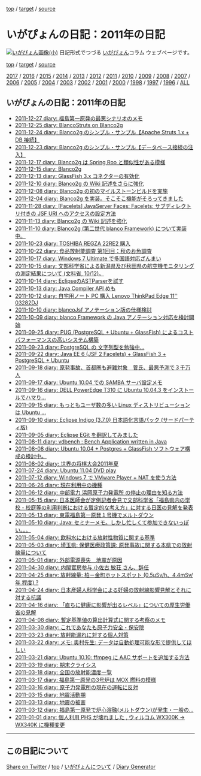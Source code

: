 [top](../index.html) / [target](https://igapyon.github.io/diary/2011/index.html) / [source](https://github.com/igapyon/diary/blob/gh-pages/2011/index.html.src.md) 

いがぴょんの日記：2011年の日記
=====================================================================================================
[![いがぴょん画像(小)](https://igapyon.github.io/diary/images/iga200306s.jpg "いがぴょん")](https://igapyon.github.io/diary/memo/memoigapyon.html) 日記形式でつづる [いがぴょん](https://igapyon.github.io/diary/memo/memoigapyon.html)コラム ウェブページです。


[top](../index.html) 
/ [target](https://igapyon.github.io/diary/2011/index.html) 
/ [source](https://github.com/igapyon/diary/blob/gh-pages/2011/index.html.src.md) 

[2017](../2017/index.html)
/ [2016](../2016/index.html)
/ [2015](../2015/index.html)
/ [2014](../2014/index.html)
/ [2013](../2013/index.html)
/ [2012](../2012/index.html)
/ [2011](index.html)
/ [2010](../2010/index.html)
/ [2009](../2009/index.html)
/ [2008](../2008/index.html)
/ [2007](../2007/index.html)
/ [2006](../2006/index.html)
/ [2005](../2005/index.html)
/ [2004](../2004/index.html)
/ [2003](../2003/index.html)
/ [2002](../2002/index.html)
/ [2001](../2001/index.html)
/ [2000](../2000/index.html)
/ [1998](../1998/index.html)
/ [1997](../1997/index.html)
/ [1996](../1996/index.html)
/ [ALL](../idxall.html)


## いがぴょんの日記：2011年の日記

* [2011-12-27 diary: 福島第一原発の最悪シナリオのメモ](ig111227.html)
* [2011-12-25 diary: BlancoStruts on Blanco2g](ig111225.html)
* [2011-12-24 diary: Blanco2g のシンプル・サンプル【Apache Struts 1.x + DB 接続】](ig111224.html)
* [2011-12-23 diary: Blanco2g のシンプル・サンプル【データベース接続の注入】](ig111223.html)
* [2011-12-17 diary: Blanco2g は Spring Roo と類似性がある模様](ig111217.html)
* [2011-12-15 diary: Blanco2g](ig111215.html)
* [2011-12-13 diary:  GlassFish 3.x コネクターの有効化](ig111213.html)
* [2011-12-10 diary:  Blanco2g の Wiki 記述をさらに強化](ig111210.html)
* [2011-12-08 diary:  Blanco2g の初のマイルストーンビルドを実施](ig111208.html)
* [2011-12-04 diary: Blanco2g を実装。そこそこ機能がそろってきました](ig111204.html)
* [2011-11-28 diary: [Facelets] JavaServer Faces: Facelets: サブディレクトリ付きの JSF URI へのアクセスの設定方法](ig111128.html)
* [2011-11-13 diary: Blanco2g の Wiki 記述を強化](ig111113.html)
* [2011-11-10 diary: Blanco2g (第二世代 blanco Framework) について実装中。](ig111110.html)
* [2011-10-23 diary: TOSHIBA REGZA 22RE2 購入](ig111023.html)
* [2011-10-22 diary: 食品放射能調査 第1回目：秋のお魚調査](ig111022.html)
* [2011-10-17 diary: Windows 7 Ultimate で多国語対応ざんまい](ig111017.html)
* [2011-10-15 diary: 文部科学省による新潟県及び秋田県の航空機モニタリングの測定結果について (文科省, 10/12)。](ig111015.html)
* [2011-10-14 diary: EclipseのASTParserを試す](ig111014.html)
* [2011-10-13 diary: Java Compiler API めも](ig111013.html)
* [2011-10-12 diary: 自宅用ノート PC 購入 Lenovo ThinkPad Edge 11&apos;&apos; 03282DJ](ig111012.html)
* [2011-10-10 diary: blancoJsf アノテーション版の仕様検討](ig111010.html)
* [2011-10-09 diary: blanco Framework の Java アノテーション対応を検討開始](ig111009.html)
* [2011-09-25 diary: PUG (PostgreSQL + Ubuntu + GlassFish) によるコストパフォーマンスの高いシステム構築](ig110925.html)
* [2011-09-23 diary: PostgreSQL の 文字列型を勉強中...](ig110923.html)
* [2011-09-22 diary: Java EE 6 (JSF 2 Facelets) + GlassFish 3 + PostgreSQL + Ubuntu](ig110922.html)
* [2011-09-18 diary: 原発事故、首都圏も避難対象　菅氏、最悪予測で３千万人](ig110918.html)
* [2011-09-17 diary: Ubuntu 10.04 での SAMBA サーバ設定メモ](ig110917.html)
* [2011-09-16 diary: DELL PowerEdge T310 に Ubuntu 10.04.3 をインストールでハマり...](ig110916.html)
* [2011-09-15 diary: もっともユーザ数の多い Linux ディストリビューションは Ubuntu ...](ig110915.html)
* [2011-09-10 diary: Eclipse Indigo (3.7.0) 日本語化言語パック (サードパーティ版)](ig110910.html)
* [2011-09-05 diary: Eclipse EGit を翻訳してみました](ig110905.html)
* [2011-08-11 diary: vdbench : Bench Application written in Java](ig110811.html)
* [2011-08-08 diary: Ubuntu 10.04 + Postgres + GlassFish ソフトウェア構成の検討中。](ig110808.html)
* [2011-08-02 diary: 世界の将棋大会2011年夏](ig110802.html)
* [2011-07-24 diary: Ubuntu 11.04 DVD play](ig110724.html)
* [2011-07-12 diary:  Windows 7 で VMware Player + NAT を使う方法](ig110712.html)
* [2011-06-26 diary: 現在利用中の機種](ig110626.html)
* [2011-06-12 diary: 中部電力 浜岡原子力発電所 の停止の理由を知る方法](ig110612.html)
* [2011-05-15 diary: 日本医師会が定例記者会見で文部科学省「福島県内の学校・校庭等の利用判断における暫定的な考え方」に対する日医の見解を発表](ig110515.html)
* [2011-05-13 diary: 東電福島第一原発１号機でメルトダウン](ig110513.html)
* [2011-05-10 diary: Java: セミナーメモ。しかし忙しくて参加できないっぽい。。。](ig110510.html)
* [2011-05-04 diary: 飲料水における放射性物質に関する基準](ig110504.html)
* [2011-05-03 diary: 埼玉県: 保健医療政策課: 原発事故に関する本県での放射線量について](ig110503.html)
* [2011-05-01 diary: 外部電源喪失　地震が原因](ig110501.html)
* [2011-04-30 diary: 内閣官房参与 小佐古 敏荘 さん、辞任](ig110430.html)
* [2011-04-25 diary: 放射線量: 柏－金町ホットスポット (0.5μSv/h、4.4mSv/年 程度) ?](ig110425.html)
* [2011-04-24 diary: 日本産婦人科学会による妊婦の放射線影響見解とそれに対する抗議](ig110424.html)
* [2011-04-16 diary: 「直ちに健康に影響が出るレベル」についての厚生労働省の見解](ig110416.html)
* [2011-04-08 diary: 暫定基準値の算出計算式に関する考察のメモ](ig110408.html)
* [2011-03-30 diary: これであなたも原子力安全・保安院](ig110330.html)
* [2011-03-23 diary: 放射能漏れに対する個人対策](ig110323.html)
* [2011-03-22 diary: メモ: 奥村先生: データは自動処理可能な形で提供してほしい](ig110322.html)
* [2011-03-21 diary: Ubuntu 10.10: ffmpeg に AAC サポートを追加する方法](ig110321.html)
* [2011-03-19 diary: 期末クライシス](ig110319.html)
* [2011-03-18 diary: 全国の放射能濃度一覧](ig110318.html)
* [2011-03-17 diary: 福島第一原発の3号炉は MOX 燃料の模様](ig110317.html)
* [2011-03-16 diary: 原子力発電所の現在の運転に反対](ig110316.html)
* [2011-03-15 diary: 地震活動期](ig110315.html)
* [2011-03-13 diary: 地震の被害](ig110313.html)
* [2011-03-12 diary: 福島第一原発で炉心溶融(メルトダウン)が発生・一般の...](ig110312.html)
* [2011-01-01 diary: 個人利用 PHS が壊れました , ウィルコム WX300K → WX340K に機種変更](ig110101.html)


----------------------------------------------------------------------------------------------------

## この日記について

[Share on Twitter](https://twitter.com/intent/tweet?hashtags=igapyon%2Cdiary%2C%E3%81%84%E3%81%8C%E3%81%B4%E3%82%87%E3%82%93&text=%E3%81%84%E3%81%8C%E3%81%B4%E3%82%87%E3%82%93%E3%81%AE%E6%97%A5%E8%A8%98%EF%BC%9A2011%E5%B9%B4%E3%81%AE%E6%97%A5%E8%A8%98&url=https%3A%2F%2Figapyon.github.io%2Fdiary%2F2011%2Findex.html) / [top](../index.html) / [いがぴょんについて](https://igapyon.github.io/diary/memo/memoigapyon.html) / [Diary Generator](https://github.com/igapyon/igapyonv3)
